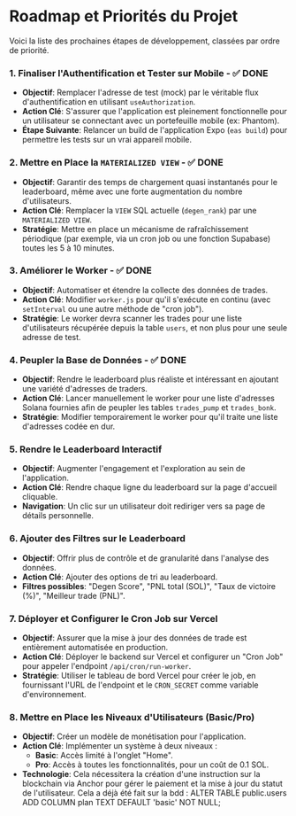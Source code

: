 # Roadmap et Priorités du Projet

Voici la liste des prochaines étapes de développement, classées par ordre de priorité.

### 1. Finaliser l'Authentification et Tester sur Mobile - ✅ DONE
- **Objectif**: Remplacer l'adresse de test (mock) par le véritable flux d'authentification en utilisant `useAuthorization`.
- **Action Clé**: S'assurer que l'application est pleinement fonctionnelle pour un utilisateur se connectant avec un portefeuille mobile (ex: Phantom).
- **Étape Suivante**: Relancer un build de l'application Expo (`eas build`) pour permettre les tests sur un vrai appareil mobile.

### 2. Mettre en Place la `MATERIALIZED VIEW` - ✅ DONE
- **Objectif**: Garantir des temps de chargement quasi instantanés pour le leaderboard, même avec une forte augmentation du nombre d'utilisateurs.
- **Action Clé**: Remplacer la `VIEW` SQL actuelle (`degen_rank`) par une `MATERIALIZED VIEW`.
- **Stratégie**: Mettre en place un mécanisme de rafraîchissement périodique (par exemple, via un cron job ou une fonction Supabase) toutes les 5 à 10 minutes.

### 3. Améliorer le Worker - ✅ DONE
- **Objectif**: Automatiser et étendre la collecte des données de trades.
- **Action Clé**: Modifier `worker.js` pour qu'il s'exécute en continu (avec `setInterval` ou une autre méthode de "cron job").
- **Stratégie**: Le worker devra scanner les trades pour une liste d'utilisateurs récupérée depuis la table `users`, et non plus pour une seule adresse de test.

### 4. Peupler la Base de Données - ✅ DONE
- **Objectif**: Rendre le leaderboard plus réaliste et intéressant en ajoutant une variété d'adresses de traders.
- **Action Clé**: Lancer manuellement le worker pour une liste d'adresses Solana fournies afin de peupler les tables `trades_pump` et `trades_bonk`.
- **Stratégie**: Modifier temporairement le worker pour qu'il traite une liste d'adresses codée en dur.

### 5. Rendre le Leaderboard Interactif
- **Objectif**: Augmenter l'engagement et l'exploration au sein de l'application.
- **Action Clé**: Rendre chaque ligne du leaderboard sur la page d'accueil cliquable.
- **Navigation**: Un clic sur un utilisateur doit rediriger vers sa page de détails personnelle.

### 6. Ajouter des Filtres sur le Leaderboard
- **Objectif**: Offrir plus de contrôle et de granularité dans l'analyse des données.
- **Action Clé**: Ajouter des options de tri au leaderboard.
- **Filtres possibles**: "Degen Score", "PNL total (SOL)", "Taux de victoire (%)", "Meilleur trade (PNL)".

### 7. Déployer et Configurer le Cron Job sur Vercel
- **Objectif**: Assurer que la mise à jour des données de trade est entièrement automatisée en production.
- **Action Clé**: Déployer le backend sur Vercel et configurer un "Cron Job" pour appeler l'endpoint `/api/cron/run-worker`.
- **Stratégie**: Utiliser le tableau de bord Vercel pour créer le job, en fournissant l'URL de l'endpoint et le `CRON_SECRET` comme variable d'environnement.

### 8. Mettre en Place les Niveaux d'Utilisateurs (Basic/Pro)
- **Objectif**: Créer un modèle de monétisation pour l'application.
- **Action Clé**: Implémenter un système à deux niveaux :
    - **Basic**: Accès limité à l'onglet "Home".
    - **Pro**: Accès à toutes les fonctionnalités, pour un coût de 0.1 SOL.
- **Technologie**: Cela nécessitera la création d'une instruction sur la blockchain via Anchor pour gérer le paiement et la mise à jour du statut de l'utilisateur. 
Cela a déjà été fait sur la bdd :
ALTER TABLE public.users
ADD COLUMN plan TEXT DEFAULT 'basic' NOT NULL;